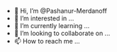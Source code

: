 - 👋 Hi, I’m @Pashanur-Merdanoff
- 👀 I’m interested in ...
- 🌱 I’m currently learning ...
- 💞️ I’m looking to collaborate on ...
- 📫 How to reach me ...

<!---
Pashanur-Merdanoff/Pashanur-Merdanoff is a ✨ special ✨ repository because its `README.md` (this file) appears on your GitHub profile.
You can click the Preview link to take a look at your changes.
--->
